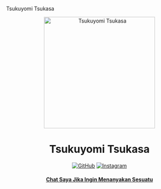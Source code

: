 Tsukuyomi Tsukasa<div align="center">
<img src="https://telegra.ph/file/2ae43cba4e9252e4a18c6.jpg" alt="Tsukuyomi Tsukasa" width="300" />

</p>
<h1 align="center">Tsukuyomi Tsukasa</h1>

>
>
>
</div>
<p align="center">
  <a href="https://github.com/TsukasaChann"><img title="GitHub" src="https://img.shields.io/badge/Github-Hyzerr.svg?style=for-the-badge&logo=github" /></a>
  <a href="httts://instagram.com/irgisetiaone_"><img title="Instagram " src="https://img.shields.io/badge/Instagram-Hyzerr.svg?style=for-the-badge&logo=instagram" /></a>
  <h4 align="center">
  <a
  <a href="https://wa.me/6282388332165">Chat Saya Jika Ingin Menanyakan Sesuatu </a>
</h4>
</p>
